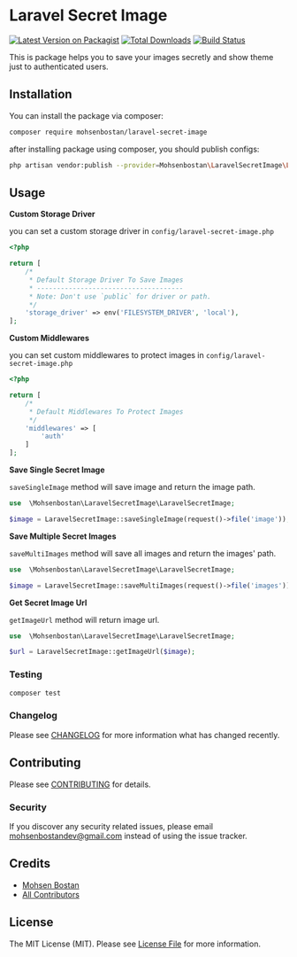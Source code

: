 # Laravel Secret Image

[![Latest Version on Packagist](https://img.shields.io/packagist/v/mohsenbostan/laravel-secret-image.svg?style=flat-square)](https://packagist.org/packages/mohsenbostan/laravel-secret-image)
[![Total Downloads](https://img.shields.io/packagist/dt/mohsenbostan/laravel-secret-image.svg?style=flat-square)](https://packagist.org/packages/mohsenbostan/laravel-secret-image)
[![Build Status](https://travis-ci.com/mohsenbostan/laravel-secret-image.svg?branch=master)](https://travis-ci.com/mohsenbostan/laravel-secret-image)

This is package helps you to save your images secretly and show theme just to authenticated users.

## Installation

You can install the package via composer:

```bash
composer require mohsenbostan/laravel-secret-image
```
after installing package using composer, you should publish configs:

``` bash
php artisan vendor:publish --provider=Mohsenbostan\LaravelSecretImage\LaravelSecretImageServiceProvider
```

## Usage

**Custom Storage Driver**

you can set a custom storage driver in `config/laravel-secret-image.php`

```php
<?php

return [
    /*
     * Default Storage Driver To Save Images
     * -------------------------------------
     * Note: Don't use `public` for driver or path.
     */
    'storage_driver' => env('FILESYSTEM_DRIVER', 'local'),
];
```

**Custom Middlewares**

you can set custom middlewares to protect images in `config/laravel-secret-image.php`

```php
<?php

return [
    /*
     * Default Middlewares To Protect Images
     */
    'middlewares' => [
        'auth'
    ]
];
```

**Save Single Secret Image**

`saveSingleImage` method will save image and return the image path.

``` php
use  \Mohsenbostan\LaravelSecretImage\LaravelSecretImage;

$image = LaravelSecretImage::saveSingleImage(request()->file('image'));
``` 

**Save Multiple Secret Images**

`saveMultiImages` method will save all images and return the images' path.

``` php
use  \Mohsenbostan\LaravelSecretImage\LaravelSecretImage;

$image = LaravelSecretImage::saveMultiImages(request()->file('images'));
``` 

**Get Secret Image Url**

`getImageUrl` method will return image url.

``` php
use  \Mohsenbostan\LaravelSecretImage\LaravelSecretImage;

$url = LaravelSecretImage::getImageUrl($image);
``` 

### Testing

``` bash
composer test
```

### Changelog

Please see [CHANGELOG](CHANGELOG.md) for more information what has changed recently.

## Contributing

Please see [CONTRIBUTING](CONTRIBUTING.md) for details.

### Security

If you discover any security related issues, please email mohsenbostandev@gmail.com instead of using the issue tracker.

## Credits

- [Mohsen Bostan](https://github.com/mohsenbostan)
- [All Contributors](../../contributors)

## License

The MIT License (MIT). Please see [License File](LICENSE.md) for more information.

